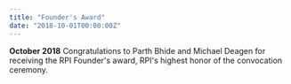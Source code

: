 ```yaml
---
title: "Founder's Award"
date: "2018-10-01T00:00:00Z"
---
```

**October 2018** Congratulations to Parth Bhide and Michael Deagen for receiving the RPI Founder's award, RPI's highest honor of the convocation ceremony.
